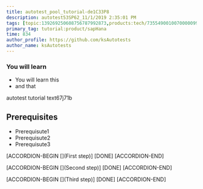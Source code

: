 ```yaml
---
title: autotest_pool_tutorial-de1C33P8
description: autotest53SP62_11/1/2019 2:35:01 PM
tags: [topic:139269250608756787992873,products:tech/73554900100700000996,tutorial:experience/advanced]
primary_tag: tutorial:product/sapHana
time: 834
author_profile: https://github.com/ksAutotests
author_name: ksAutotests
---
```

### You will learn
- You will learn this
- and that

autotest tutorial text67j71b

## Prerequisites
- Prerequisute1
- Prerequisute2
- Prerequisute3

[ACCORDION-BEGIN [](First step)]
[DONE]
[ACCORDION-END]

[ACCORDION-BEGIN [](Second step)]
[DONE]
[ACCORDION-END]

[ACCORDION-BEGIN [](Third step)]
[DONE]
[ACCORDION-END]

